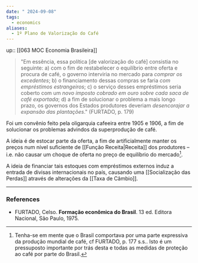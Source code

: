 ```yaml
---
date: " 2024-09-08"
tags:
  - economics
aliases:
  - 1º Plano de Valorização do Café
---
```


up:: [[063 MOC Economia Brasileira]]

> "Em essência, essa política [de valorização do café] consistia no seguinte:
> a) com o fim de restabelecer o equilíbrio entre oferta e procura de café, o governo interviria no mercado para *comprar os excedentes*;
> b) o financiamento dessas compras se faria *com empréstimos estrangeiros*;
> c) o serviço desses empréstimos seria coberto com um *novo imposto cobrado em ouro sobre cada saca de café exportada*;
> d) a fim de solucionar o problema a mais longo prazo, os governos dos Estados produtores deveriam *desencorajar a expansão das plantações*." (FURTADO, p. 179)

Foi um convênio feito pela oligarquia cafeeira entre 1905 e 1906, a fim de solucionar os problemas advindos da superprodução de café. 

A ideia é de estocar parte da oferta, a fim de artificialmente manter os preços num nível suficiente de [[Função Receita|Receita]] dos produtores – i.e. não causar um choque de oferta no preço de equilíbrio do mercado[^1].

A ideia de financiar tais estoques com empréstimos externos induz a entrada de divisas internacionais no país, causando uma [[Socialização das Perdas]] através de alterações da [[Taxa de Câmbio]].

---
### References
- FURTADO, Celso. **Formação econômica do Brasil**. 13 ed. Editora Nacional, São Paulo, 1975.

[^1]: Tenha-se em mente que o Brasil comportava por uma parte expressiva da produção mundial de café, cf FURTADO, p. 177 s.s.. Isto é um pressuposto importante por trás desta e todas as medidas de proteção ao café por parte do Brasil.